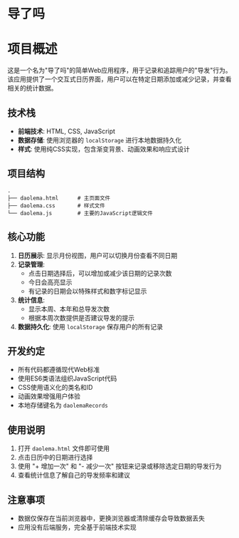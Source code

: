 # 导了吗
# 项目概述

这是一个名为"导了吗"的简单Web应用程序，用于记录和追踪用户的"导发"行为。该应用提供了一个交互式日历界面，用户可以在特定日期添加或减少记录，并查看相关的统计数据。

## 技术栈

- **前端技术**: HTML, CSS, JavaScript
- **数据存储**: 使用浏览器的 `localStorage` 进行本地数据持久化
- **样式**: 使用纯CSS实现，包含渐变背景、动画效果和响应式设计

## 项目结构

```
.
├── daolema.html      # 主页面文件
├── daolema.css       # 样式文件
└── daolema.js        # 主要的JavaScript逻辑文件
```

## 核心功能

1. **日历展示**: 显示月份视图，用户可以切换月份查看不同日期
2. **记录管理**: 
   - 点击日期选择后，可以增加或减少该日期的记录次数
   - 今日会高亮显示
   - 有记录的日期会以特殊样式和数字标记显示
3. **统计信息**:
   - 显示本周、本年和总导发次数
   - 根据本周次数提供是否建议导发的提示
4. **数据持久化**: 使用 `localStorage` 保存用户的所有记录

## 开发约定

- 所有代码都遵循现代Web标准
- 使用ES6类语法组织JavaScript代码
- CSS使用语义化的类名和ID
- 动画效果增强用户体验
- 本地存储键名为 `daolemaRecords`

## 使用说明

1. 打开 `daolema.html` 文件即可使用
2. 点击日历中的日期进行选择
3. 使用 "+ 增加一次" 和 "- 减少一次" 按钮来记录或移除选定日期的导发行为
4. 查看统计信息了解自己的导发频率和建议

## 注意事项

- 数据仅保存在当前浏览器中，更换浏览器或清除缓存会导致数据丢失
- 应用没有后端服务，完全基于前端技术实现
